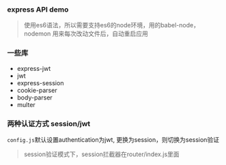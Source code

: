 ### express API demo

> 使用es6语法，所以需要支持es6的node环境，用的babel-node，nodemon 用来每次改动文件后，自动重启应用

### 一些库

- express-jwt
- jwt
- express-session
- cookie-parser
- body-parser
- multer


### 两种认证方式 session/jwt

`config.js`默认设置authentication为jwt, 更换为session，则切换为session验证

> session验证模式下，session拦截器在router/index.js里面